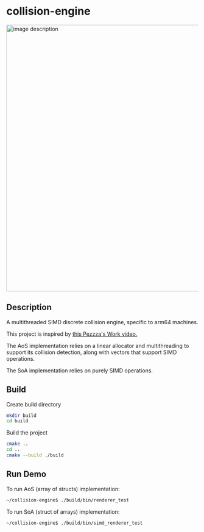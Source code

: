 # collision-engine
<img src="https://github.com/user-attachments/assets/1df50e6b-fc1e-4710-bf0e-44ecd0a3137d" alt="image description" width="700" height="700">

## Description
A multithreaded SIMD discrete collision engine, specific to arm64 machines.

This project is inspired by [this Pezzza's Work video.](https://www.youtube.com/watch?v=9IULfQH7E90&t=380s)

The AoS implementation relies on a linear allocator and multithreading to support its collision detection, along with vectors that support SIMD operations.

The SoA implementation relies on purely SIMD operations.

## Build
Create build directory
```bash
mkdir build
cd build
```
Build the project
```bash
cmake ..
cd ..
cmake --build ./build
```
## Run Demo
To run AoS (array of structs) implementation:
```bash
~/collision-engine$ ./build/bin/renderer_test
```
To run SoA (struct of arrays) implementation:
```bash
~/collision-engine$ ./build/bin/simd_renderer_test
```


